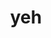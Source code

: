 ---
category: 3-letters
denotation: null
name: yeh
reference_link: https://www.etymonline.com/word/yeh
root_language: null
root_name: null
title: yeh
type: free
word_sums:
- respelling: yeh
  sum: 'Yeh + '
---